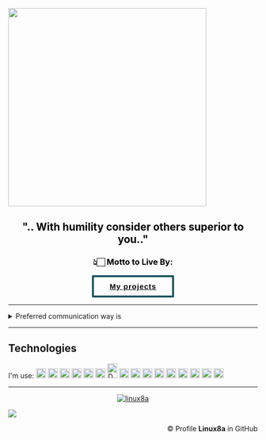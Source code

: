 <style>
#intro .intro-content .btn-get-started, #intro .intro-content .btn-projects {
  font-family: "Raleway", sans-serif;
  font-size: 15px;
  font-weight: bold;
  letter-spacing: 1px;
  display: inline-block;
  padding: 10px 32px;
  border-radius: 2px;
  transition: 0.5s;
  margin: 0;
  color: #fff;
}

#intro .intro-content .btn-get-started {
  background: transparent;
  border: 4px solid #1e5762;
  color: black;
}

#intro .intro-content .btn-get-started:hover {
  background: none;
  color: #000;
  background: #95b4bb;
  border: 4px solid #1e5762;
}
</style>

<div class="dj-banner">
    <div class="dj-bg">
        <img src="" alt="" height="400px">
        <div class="dj-text">
<h2 style="color:black;" align="center"> <span style="color:dark;font-weight:bold">".. With humility consider others superior to you.."</span> </h2>
<h3 style="color:black;"align="center">👆🏻 Motto to Live By:</h3>
<div>
 <section id="intro">
    <div align="center" class="intro-content">
        <div>
        <a href="https://github.com/linux8a?tab=repositories" class="btn-get-started scrollto"" class="btn-get-started scrollto">My projects</a> 
        </div>
    </div>
  </section>
</div>
        </div>
    </div>            
</div>


-----

<details>
<summary>Preferred communication way is</summary>
  <br> <a href="mailto:linux8a@gmail.com" target="blank"><img align="center" src="https://media.macosicons.com/parse/files/macOSicons/a3a95b3e8765a81a8bd660dba309e3bf_low_res_mail_dark_mode_jpg.png" alt="mail" height="20" width="20" /></a> and <a href="https://t.me/linux8a" target="blank"><img align="center" src="https://media.macosicons.com/parse/files/macOSicons/2f77f47f38278d19dd9b671e4fd38dec_low_res_Telegram.png" alt="linux8a" height="20" width="20" /></a>
  
</details>

--------
<h2> <span style="color:dark;font-weight:bold"> Technologies </span></h2>

 I'm use: <img src="https://cdn.jsdelivr.net/gh/devicons/devicon/icons/linux/linux-original.svg" alt="Linux" width="20" height="20"/> <img src="https://wiki.alpinelinux.org/images/alogo.png" alt="Alpine" width="20" height="20"/> <img src="https://cdn.jsdelivr.net/gh/devicons/devicon/icons/ubuntu/ubuntu-plain.svg" alt="Ubuntu" width="20" height="20"/> <img src="https://cdn.jsdelivr.net/gh/devicons/devicon/icons/ansible/ansible-original.svg" alt="Ansible" width="20" height="20"/> <img src="https://cdn.jsdelivr.net/gh/devicons/devicon/icons/bash/bash-plain.svg" alt="Bash" width="20" height="20"/> <img src="https://cdn.jsdelivr.net/gh/devicons/devicon/icons/docker/docker-original-wordmark.svg" alt="Docker" width="20" height="20"/> <img src="https://raw.githubusercontent.com/docker/compose/v2/logo.png" alt="Docker-compose" width="20" height="30"/> 
<img src="https://media.macosicons.com/parse/files/macOSicons/5aada7975c1c0b58c1b571385bd647dc_low_res_Git.png" alt="Git" width="20" height="20"/> <img src="https://media.macosicons.com/parse/files/macOSicons/3e96c9dc5791125d73f9c00db214debb_low_res_Github.png" alt="Github" width="20" height="20"/> <img src="https://about.gitlab.com/ico/favicon.ico" alt="GitLab" width="20" height="20"/> <img src="https://www.linux-kvm.org/kvmless/kvmbanner-logo3.png" alt="KVM Hypervisor" width="20" height="20"/> <img src="https://nginx.org/nginx.png" alt="Nginx" width="20" height="20"/> <img src="https://cdn.jsdelivr.net/gh/devicons/devicon/icons/ssh/ssh-original-wordmark.svg" alt="SSH" width="20" height="20"/> <img src="https://cdn.jsdelivr.net/gh/devicons/devicon/icons/terraform/terraform-original-wordmark.svg" alt="Terraform" width="20" height="20"/> <img src="https://cdn.jsdelivr.net/gh/devicons/devicon/icons/vagrant/vagrant-original.svg" alt="Vagrant" width="20" height="20"/> <img src="https://assets.zabbix.com/img/favicon.ico" alt="Zabbix" width="20" height="20"/>  

-----

<p align="center">
<a href="https://github.com/anuraghazra/github-readme-stats">
  <img src="https://github-readme-stats.vercel.app/api?username=linux8a&show_icons=true&theme=dark" alt="linux8a" />
</a>
</p>
<!-- <p align="center">
<a href="https://github.com/anuraghazra/convoychat">
  <img src="https://github-readme-stats.vercel.app/api/top-langs/?username=linux8a&theme=dark" alt="linux8a" />
</a>
</p> 
<p align="center">
  <img src="https://github-profile-trophy.vercel.app/?username=linux8a&column=3" alt="codeshard" />
</p> -->

![](https://komarev.com/ghpvc/?username=linux8a)



<!-- <div class="header-image lazyloaded" style="background-image: url(&quot;./img/logo.jpg&quot;);" data-bg="./img/logo.jpg"><div class="header-image-container"><div class="site-branding"><p class="site-title"> <a href="" rel="home">The Digital Mike</a></p><p class="site-description">jjjjjjjjjjjjjjjjjjjjjjjjj
dddddddddddddddddddddddddddddd</p></div> </div></div> -->





</div>
</div>
      
<div align="right">
   &copy; Profile <strong>Linux8a</strong> in GitHub
</div>
